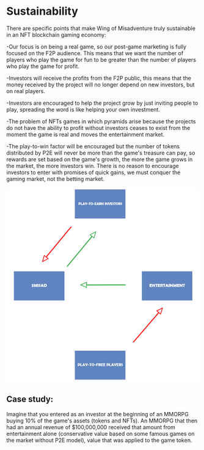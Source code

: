 # Sustainability

There are specific points that make Wing of Misadventure truly sustainable in an NFT blockchain gaming economy:

\-Our focus is on being a real game, so our post-game marketing is fully focused on the F2P audience. This means that we want the number of players who play the game for fun to be greater than the number of players who play the game for profit.

\-Investors will receive the profits from the F2P public, this means that the money received by the project will no longer depend on new investors, but on real players.

\-Investors are encouraged to help the project grow by just inviting people to play, spreading the word is like helping your own investment.

\-The problem of NFTs games in which pyramids arise because the projects do not have the ability to profit without investors ceases to exist from the moment the game is real and moves the entertainment market.

\-The play-to-win factor will be encouraged but the number of tokens distributed by P2E will never be more than the game's treasure can pay, so rewards are set based on the game's growth, the more the game grows in the market, the more investors win. There is no reason to encourage investors to enter with promises of quick gains, we must conquer the gaming market, not the betting market.

![](<../.gitbook/assets/image (25).png>)



## Case study:

Imagine that you entered as an investor at the beginning of an MMORPG buying 10% of the game's assets (tokens and NFTs). An MMORPG that then had an annual revenue of $100,000,000 received that amount from entertainment alone (conservative value based on some famous games on the market without P2E model), value that was applied to the game token.





